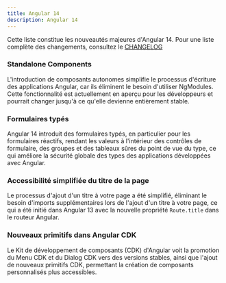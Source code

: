 ```yaml
---
title: Angular 14
description: Angular 14
---
```


Cette liste constitue les nouveautés majeures d'Angular 14. Pour une liste complète des changements, consultez le [CHANGELOG](https://github.com/angular/angular/blob/main/CHANGELOG.md)

### Standalone Components

L'introduction de composants autonomes simplifie le processus d'écriture des applications Angular, car ils éliminent le besoin d'utiliser NgModules. Cette fonctionnalité est actuellement en aperçu pour les développeurs et pourrait changer jusqu'à ce qu'elle devienne entièrement stable.

### Formulaires typés

Angular 14 introduit des formulaires typés, en particulier pour les formulaires réactifs, rendant les valeurs à l'intérieur des contrôles de formulaire, des groupes et des tableaux sûres du point de vue du type, ce qui améliore la sécurité globale des types des applications développées avec Angular​.

### Accessibilité simplifiée du titre de la page

Le processus d'ajout d'un titre à votre page a été simplifié, éliminant le besoin d'imports supplémentaires lors de l'ajout d'un titre à votre page, ce qui a été initié dans Angular 13 avec la nouvelle propriété `Route.title` dans le routeur Angular​.

### Nouveaux primitifs dans Angular CDK

Le Kit de développement de composants (CDK) d'Angular voit la promotion du Menu CDK et du Dialog CDK vers des versions stables, ainsi que l'ajout de nouveaux primitifs CDK, permettant la création de composants personnalisés plus accessibles​.

